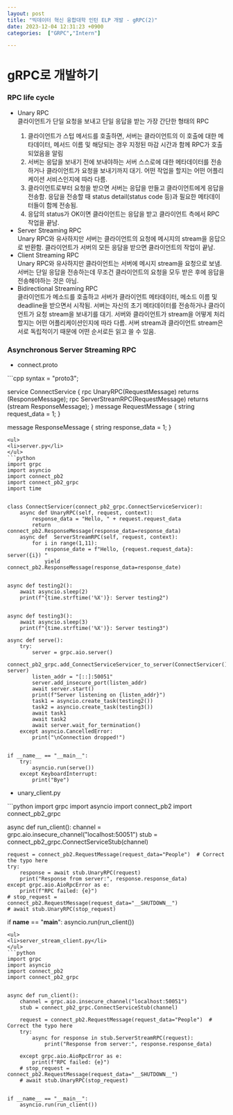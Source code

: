 ```yaml
---
layout: post
title: "빅데이터 혁신 융합대학 인턴 ELP 개발 - gRPC(2)"
date: 2023-12-04 12:31:23 +0900
categories:  ["GRPC","Intern"]

---
```

# gRPC로 개발하기
<h3>RPC life cycle</h3>
<ul>
  <li>Unary RPC
  <div class="explain">
  클라이언트가 단일 요청을 보내고 단일 응답을 받는 가장 간단한 형태의 RPC
  <ol>
    <li>클라이언트가 스텁 메서드를 호출하면, 서버는 클라이언트의 이 호출에 대한 메타데이터, 메서드 이름 및 해당되는 경우 지정된 마감 시간과 함께 RPC가 호출되었음을 알림
    </li>
    <li>
    서버는 응답을 보내기 전에 보내야하는 서버 스스로에 대한 메타데이터를 전송하거나 클라이언트가 요청을 보내기까지 대기. 어떤 작업을 할지는 어떤 어플리케이션 서비스인지에 따라 다름.
    </li>
    <li>
    클라이언트로부터 요청을 받으면 서버는 응답을 만들고 클라이언트에게 응답을 전송함. 응답을 전송할 때 status detail(status code 등)과 필요한 메타데이터들이 함께 전송됨.
    </li>
    <li>
    응답의 status가 OK이면 클라이언트는 응답을 받고 클라이언트 측에서 RPC 작업을 끝남.
    </li>
  </ol>
  </div>
  </li>
  <li>Server Streaming RPC
    <div> Unary RPC와 유사하지만 서버는 클라이언트의 요청에 메시지의 stream을 응답으로 반환함. 클라이언트가 서버의 모든 응담을 받으면 클라이언트의 작업이 끝남.
    </div>
  </li>
  <li>Client Streaming RPC
    <div> Unary RPC와 유사하지만 클라이언트는 서버에 메시지 stream을 요청으로 보냄. 서버는 단일 응답을 전송하는데 무조건 클라이언트의 요청을 모두 받은 후에 응답을 전송해야하는 것은 아님.
    </div>
  </li>
  <li>
  Bidirectional Streaming RPC
  <div>
  클라이언트가 메소드를 호출하고 서버가 클라이언트 메타데이터, 메소드 이름 및 deadline을 받으면서 시작됨. 서버는 자신의 초기 메타데이터를 전송하거나 클라이언트가 요청 stream을 보내기를 대기. 서버와 클라이언트가 stream을 어떻게 처리할지는 어떤 어플리케이션인지에 따라 다름. 서버 stream과 클라이언트 stream은 서로 독립적이기 때문에 어떤 순서로든 읽고 쓸 수 있음.
  </div>
  </li>
</ul>
<h3>Asynchronous Server Streaming RPC</h3>
<ul>
<li>connect.proto</li>
</ul>
```cpp
syntax = "proto3";

service ConnectService {
    rpc UnaryRPC(RequestMessage) returns (ResponseMessage);
    rpc ServerStreamRPC(RequestMessage) returns (stream ResponseMessage);
}
message RequestMessage {
    string request_data = 1;
}

message ResponseMessage {
    string response_data = 1;
}
```
<ul>
<li>server.py</li>
</ul>
```python
import grpc
import asyncio
import connect_pb2
import connect_pb2_grpc
import time


class ConnectServicer(connect_pb2_grpc.ConnectServiceServicer):
    async def UnaryRPC(self, request, context):
        response_data = "Hello, " + request.request_data
        return connect_pb2.ResponseMessage(response_data=response_data)
    async def  ServerStreamRPC(self, request, context):
        for i in range(1,11):
            response_date = f"Hello, {request.request_data}: server({i}) "
            yield connect_pb2.ResponseMessage(response_data=response_date)


async def testing2():
    await asyncio.sleep(2)
    print(f"{time.strftime('%X')}: Server testing2")


async def testing3():
    await asyncio.sleep(3)
    print(f"{time.strftime('%X')}: Server testing3")

async def serve():
    try:
        server = grpc.aio.server()
        connect_pb2_grpc.add_ConnectServiceServicer_to_server(ConnectServicer(), server)
        listen_addr = "[::]:50051"
        server.add_insecure_port(listen_addr)
        await server.start()
        print(f"Server listening on {listen_addr}")
        task1 = asyncio.create_task(testing2())
        task2 = asyncio.create_task(testing3())
        await task1
        await task2
        await server.wait_for_termination()
    except asyncio.CancelledError:
        print("\nConnection dropped!")


if __name__ == "__main__":
    try:
        asyncio.run(serve())
    except KeyboardInterrupt:
        print("Bye")
```
<ul>
<li>unary_client.py</li>
</ul>
```python
import grpc
import asyncio
import connect_pb2
import connect_pb2_grpc

async def run_client():
    channel = grpc.aio.insecure_channel("localhost:50051")
    stub = connect_pb2_grpc.ConnectServiceStub(channel)

    request = connect_pb2.RequestMessage(request_data="People")  # Correct the typo here
    try:
        response = await stub.UnaryRPC(request)
        print("Response from server:", response.response_data)
    except grpc.aio.AioRpcError as e:
        print(f"RPC failed: {e}")
    # stop_request = connect_pb2.RequestMessage(request_data="__SHUTDOWN__")
    # await stub.UnaryRPC(stop_request)

if __name__ == "__main__":
    asyncio.run(run_client())
```
<ul>
<li>server_stream_client.py</li>
</ul>
```python
import grpc
import asyncio
import connect_pb2
import connect_pb2_grpc


async def run_client():
    channel = grpc.aio.insecure_channel("localhost:50051")
    stub = connect_pb2_grpc.ConnectServiceStub(channel)

    request = connect_pb2.RequestMessage(request_data="People")  # Correct the typo here
    try:
        async for response in stub.ServerStreamRPC(request):
            print("Response from server:", response.response_data)

    except grpc.aio.AioRpcError as e:
        print(f"RPC failed: {e}")
    # stop_request = connect_pb2.RequestMessage(request_data="__SHUTDOWN__")
    # await stub.UnaryRPC(stop_request)


if __name__ == "__main__":
    asyncio.run(run_client())

```